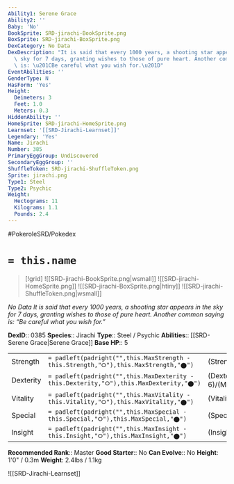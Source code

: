 ```yaml
---
Ability1: Serene Grace
Ability2: ''
Baby: 'No'
BookSprite: SRD-jirachi-BookSprite.png
BoxSprite: SRD-jirachi-BoxSprite.png
DexCategory: No Data
DexDescription: "It is said that every 1000 years, a shooting star appears in the\
  \ sky for 7 days, granting wishes to those of pure heart. Another common saying\
  \ is: \u201CBe careful what you wish for.\u201D"
EventAbilities: ''
GenderType: N
HasForm: 'Yes'
Height:
  Deimeters: 3
  Feet: 1.0
  Meters: 0.3
HiddenAbility: ''
HomeSprite: SRD-jirachi-HomeSprite.png
Learnset: '[[SRD-Jirachi-Learnset]]'
Legendary: 'Yes'
Name: Jirachi
Number: 385
PrimaryEggGroup: Undiscovered
SecondaryEggGroup: ''
ShuffleToken: SRD-jirachi-ShuffleToken.png
Sprite: jirachi.png
Type1: Steel
Type2: Psychic
Weight:
  Hectograms: 11
  Kilograms: 1.1
  Pounds: 2.4
---
```


#PokeroleSRD/Pokedex

# `= this.name`

> [!grid]
> ![[SRD-jirachi-BookSprite.png|wsmall]]
> ![[SRD-jirachi-HomeSprite.png]]
> ![[SRD-jirachi-BoxSprite.png|htiny]]
> ![[SRD-jirachi-ShuffleToken.png|wsmall]]


*No Data*
*It is said that every 1000 years, a shooting star appears in the sky for 7 days, granting wishes to those of pure heart. Another common saying is: “Be careful what you wish for.”*

**DexID**:: 0385
**Species**:: Jirachi
**Type**:: Steel / Psychic
**Abilities**:: [[SRD-Serene Grace|Serene Grace]]
**Base HP**:: 5

|           |                                                                                        |                                          |
| --------- | -------------------------------------------------------------------------------------- | ---------------------------------------- |
| Strength  | `= padleft(padright("",this.MaxStrength - this.Strength,"⭘"),this.MaxStrength,"⬤")`    | (Strength::6)/(MaxStrength::6)   |
| Dexterity | `= padleft(padright("",this.MaxDexterity - this.Dexterity,"⭘"),this.MaxDexterity,"⬤")` | (Dexterity:: 6)/(MaxDexterity::6) |
| Vitality  | `= padleft(padright("",this.MaxVitality - this.Vitality,"⭘"),this.MaxVitality,"⬤")`    | (Vitality::6)/(MaxVitality::6)   |
| Special   | `= padleft(padright("",this.MaxSpecial - this.Special,"⭘"),this.MaxSpecial,"⬤")`       | (Special::6)/(MaxSpecial::6)     |
| Insight   | `= padleft(padright("",this.MaxInsight - this.Insight,"⭘"),this.MaxInsight,"⬤")`       | (Insight::6)/(MaxInsight::6)     |


**Recommended Rank**:: Master
**Good Starter**:: No
**Can Evolve**:: No
**Height**: 1'0" / 0.3m
**Weight**: 2.4lbs / 1.1kg

![[SRD-Jirachi-Learnset]]